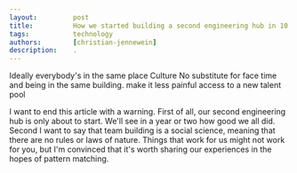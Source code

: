 ```yaml
---
layout:         post
title:          How we started building a second engineering hub in 10 steps
tags:           technology
authors:        [christian-jennewein]
description:    .
---
```


Ideally everybody's in the same place
Culture
No substitute for face time and being in the same building.
make it less painful
access to a new talent pool


I want to end this article with a warning. First of all, our second engineering hub is only about to start. We'll see in a year or two how good we all did.
Second I want to say that team building is a social science, meaning that there are no rules or laws of nature. Things that work for us might not work for you, but I'm convinced that it's worth sharing our experiences in the hopes of pattern matching.